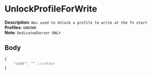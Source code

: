 # UnlockProfileForWrite

**Description**: `Was used to Unlock a profile to write at the fn start` \
**Profiles**: `UNKOWN` \
**Note**: `DedicatedServer ONLY`

## Body
```js
{
    "code": "" //unkown
}
```
